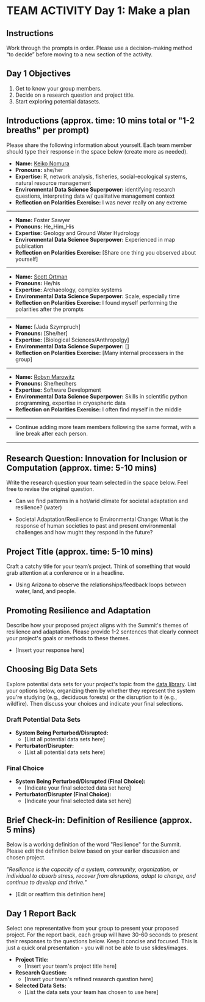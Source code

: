 # TEAM ACTIVITY Day 1: Make a plan

## Instructions
Work through the prompts in order. Please use a decision-making method “to decide” before moving to a new section of the activity.  

## Day 1 Objectives
1. Get to know your group members.
2. Decide on a research question and project title.
3. Start exploring potential datasets.

## Introductions (approx. time: 10 mins total or "1-2 breaths" per prompt)
Please share the following information about yourself. Each team member should type their response in the space below (create more as needed).

  - **Name:** [Keiko Nomura](http://www.keikonom.com/)
  - **Pronouns:** she/her
  - **Expertise:** R, network analysis, fisheries, social-ecological systems, natural resource management
  - **Environmental Data Science Superpower:** identifying research questions, interpreting data w/ qualitative management context 
  - **Reflection on Polarities Exercise:** I was never really on any extreme

  ---
  - **Name:** Foster Sawyer
  - **Pronouns:** He_Him_His
  - **Expertise:** Geology and Ground Water Hydrology
  - **Environmental Data Science Superpower:** Experienced in map publication
  - **Reflection on Polarities Exercise:** [Share one thing you observed about yourself]

  ---
  - **Name:** [Scott Ortman](https://experts.colorado.edu/display/fisid_152978)
  - **Pronouns:** He/his
  - **Expertise:** Archaeology, complex systems
  - **Environmental Data Science Superpower:** Scale, especially time
  - **Reflection on Polarities Exercise:** I found myself performing the polarities after the prompts

  ---
  - **Name:** [Jada Szympruch]
  - **Pronouns:** [She/her]
  - **Expertise:** [Biological Sciences/Anthropolgy]
  - **Environmental Data Science Superpower:** []
  - **Reflection on Polarities Exercise:** [Many internal processers in the group]

  ---
  - **Name:** [Robyn Marowitz](https://github.com/rmarow)
  - **Pronouns:** She/her/hers
  - **Expertise:** Software Development
  - **Environmental Data Science Superpower:** Skills in scientific python programming, expertise in cryospheric data
  - **Reflection on Polarities Exercise:** I often find myself in the middle
  ---
  - Continue adding more team members following the same format, with a line break after each person.
  ---
## Research Question: Innovation for Inclusion or Computation (approx. time: 5-10 mins)
Write the research question your team selected in the space below. Feel free to revise the original question.


- Can we find patterns in a hot/arid climate for societal adaptation and resilience? (water)

- Societal Adaptation/Resilience to Environmental Change: What is the response of human societies to past and present environmental challenges and how mught they respond in the future?



## Project Title (approx. time: 5-10 mins)
Craft a catchy title for your team’s project. Think of something that would grab attention at a conference or in a headline.

-  Using Arizona to observe the relationships/feedback loops between water, land, and people.


## Promoting Resilience and Adaptation
Describe how your proposed project aligns with the Summit's themes of resilience and adaptation. Please provide 1-2 sentences that clearly connect your project's goals or methods to these themes.

- [Insert your response here]


## Choosing Big Data Sets
Explore potential data sets for your project's topic from the [data library](https://cu-esiil.github.io/data-library/). List your options below, organizing them by whether they represent the system you're studying (e.g., deciduous forests) or the disruption to it (e.g., wildfire). Then discuss your choices and indicate your final selections.

### Draft Potential Data Sets
  - **System Being Perturbed/Disrupted:**
    - [List all potential data sets here]
  - **Perturbator/Disrupter:**
    - [List all potential data sets here]

### Final Choice
  - **System Being Perturbed/Disrupted (Final Choice):**
    - [Indicate your final selected data set here]
  - **Perturbator/Disrupter (Final Choice):**
    - [Indicate your final selected data set here]



## Brief Check-in: Definition of Resilience (approx. 5 mins)
Below is a working definition of the word "Resilience" for the Summit. Please edit the definition below based on your earlier discussion and chosen project.

*"Resilience is the capacity of a system, community, organization, or individual to absorb stress, recover from disruptions, adapt to change, and continue to develop and thrive."*

- [Edit or reaffirm this definition here]


## Day 1 Report Back
Select one representative from your group to present your proposed project. For the report back, each group will have 30-60 seconds to present their responses to the questions below. Keep it concise and focused. This is just a quick oral presentation - you will not be able to use slides/images.

- **Project Title:**
  - [Insert your team's project title here]
- **Research Question:**
  - [Insert your team's refined research question here]
- **Selected Data Sets:**
  - [List the data sets your team has chosen to use here]
      
